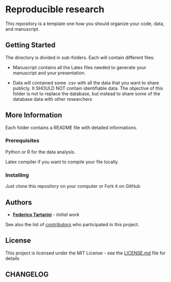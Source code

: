 # Reproducible research

This repository is a template one how you should organize your code, data, and manuscript.

## Getting Started

The directory is divided in sub-folders. Each will contain different files:

* Manuscript contains all the Latex files needed to generate your manuscript and your presentation.

* Data will contained some .csv with all the data that you want to share publicly. It SHOULD NOT contain identifiable data. The objective of this folder is not to replace the database, but instead to share some of the database data with other researchers 

## More Information

Each folder contains a README file with detailed informations.

### Prerequisites

Python or R for the data analysis.

Latex compiler if you want to compile your file locally.

### Installing

Just clone this repository on your computer or Fork it on GitHub

## Authors

* **[Federico Tartarini](https://github.com/FedericoTartarini)** - *Initial work*

See also the list of [contributors](https://github.com/FedericoTartarini/reproducible-research/contributors) who participated in this project.

## License

This project is licensed under the MIT License - see the [LICENSE.md](LICENSE.md) file for details

## CHANGELOG
